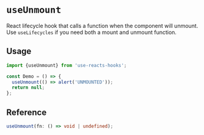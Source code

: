 # `useUnmount`

React lifecycle hook that calls a function when the component will unmount. Use `useLifecycles` if you need both a mount and unmount function.

## Usage

```jsx
import {useUnmount} from 'use-reacts-hooks';

const Demo = () => {
  useUnmount(() => alert('UNMOUNTED'));
  return null;
};
```

## Reference

```ts
useUnmount(fn: () => void | undefined);
```
